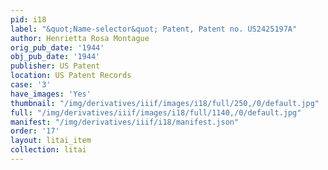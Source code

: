 ```yaml
---
pid: i18
label: "&quot;Name-selector&quot; Patent, Patent no. US2425197A"
author: Henrietta Rosa Montague
orig_pub_date: '1944'
obj_pub_date: '1944'
publisher: US Patent
location: US Patent Records
case: '3'
have_images: 'Yes'
thumbnail: "/img/derivatives/iiif/images/i18/full/250,/0/default.jpg"
full: "/img/derivatives/iiif/images/i18/full/1140,/0/default.jpg"
manifest: "/img/derivatives/iiif/i18/manifest.json"
order: '17'
layout: litai_item
collection: litai
---
```

